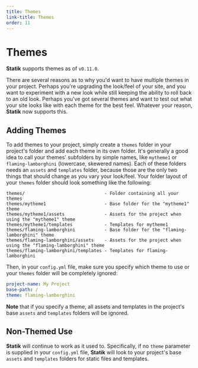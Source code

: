 ```yaml
---
title: Themes
link-title: Themes
order: 11
---
```


# Themes

**Statik** supports themes as of `v0.11.0`.

There are several reasons as to why you'd want to have multiple themes
in your project. Perhaps you're upgrading the look/feel of your site,
and you want to experiment with a new look while still keeping the
ability to roll back to an old look. Perhaps you've got several themes
and want to test out what your site looks like with each theme for the
best feel. Whatever your reason, **Statik** now supports this.

## Adding Themes
To add themes to your project, simply create a `themes` folder in your
project's folder and add each theme in its own folder. It's generally a
good idea to call your themes' subfolders by simple names, like
`mytheme1` or `flaming-lamborghini` (lowercase, skewered names). Each of
these folders needs an `assets` and `templates` folder, because those
are the only two things that should change as you vary your look/feel.
Your folder layout of your `themes` folder should look something like
the following:

```
themes/                              - Folder containing all your themes
themes/mytheme1                      - Base folder for the "mytheme1" theme
themes/mytheme1/assets               - Assets for the project when using the "mytheme1" theme
themes/mytheme1/templates            - Templates for mytheme1
themes/flaming-lamborghini           - Base folder for the "flaming-lamborghini" theme
themes/flaming-lamborghini/assets    - Assets for the project when using the "flaming-lamborghini" theme
themes/flaming-lamborghini/templates - Templates for flaming-lamborghini
```

Then, in your `config.yml` file, make sure you specify which theme to
use or your `themes` folder will be completely ignored:

```yaml
project-name: My Project
base-path: /
theme: flaming-lamborghini
```

**Note** that if you specify a theme, all assets and templates in the
project's base `assets` and `templates` folders will be ignored.

## Non-Themed Use
**Statik** will continue to work as it used to. Specifically, if no
`theme` parameter is supplied in your `config.yml` file, **Statik**
will look to your project's base `assets` and `templates` folders for
static files and templates.
